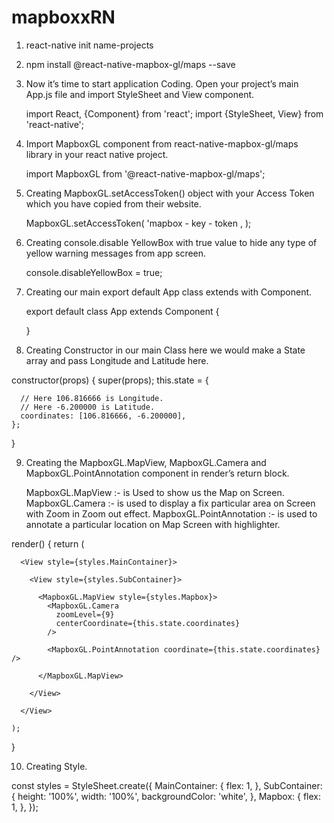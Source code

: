 # mapboxxRN

1. react-native init name-projects
2. npm install @react-native-mapbox-gl/maps --save
3. Now it’s time to start application Coding. Open your project’s main App.js file and import StyleSheet and View component.
   
    import React, {Component} from 'react';
    import {StyleSheet, View} from 'react-native';
    
4. Import MapboxGL component from react-native-mapbox-gl/maps library in your react native project.
    
    import MapboxGL from '@react-native-mapbox-gl/maps';

5. Creating MapboxGL.setAccessToken() object with your Access Token which you have copied from their website.
    
    
    MapboxGL.setAccessToken(
     'mapbox - key - token ,
    );

6. Creating console.disable YellowBox with true value to hide any type of yellow warning messages from app screen.

   console.disableYellowBox = true;

7. Creating our main export default App class extends with Component.
   
    export default class App extends Component {
 
    }
    
8. Creating Constructor in our main Class here we would make a State array and pass Longitude and Latitude here.
   
  constructor(props) {
    super(props);
    this.state = {

      // Here 106.816666 is Longitude.
      // Here -6.200000 is Latitude.
      coordinates: [106.816666, -6.200000],
    };
  }

9. Creating the MapboxGL.MapView, MapboxGL.Camera and MapboxGL.PointAnnotation component in render’s return block.

    MapboxGL.MapView :- is Used to show us the Map on Screen.
    MapboxGL.Camera :- is used to display a fix particular area on Screen with Zoom in Zoom out effect.
    MapboxGL.PointAnnotation :- is used to annotate a particular location on Map Screen with highlighter.
    
    
  render() {
    return (

      <View style={styles.MainContainer}>

        <View style={styles.SubContainer}>

          <MapboxGL.MapView style={styles.Mapbox}>
            <MapboxGL.Camera
              zoomLevel={9}
              centerCoordinate={this.state.coordinates}
            />

            <MapboxGL.PointAnnotation coordinate={this.state.coordinates} />

          </MapboxGL.MapView>
        
        </View>
      
      </View>
    
    );
  }


10. Creating Style.
     
const styles = StyleSheet.create({
  MainContainer: {
    flex: 1,
  },
  SubContainer: {
    height: '100%',
    width: '100%',
    backgroundColor: 'white',
  },
  Mapbox: {
    flex: 1,
  },
});

